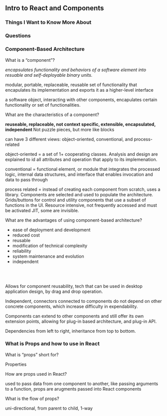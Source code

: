 ## Intro to React and Components

### Things I Want to Know More About

### Questions

### Component-Based Architecture
What is a “component”?
<p> <em> encapsulates functionality and behaviors of a software element into resuable and self-deployable binary units. </em> </p> 
<p> modular, portable, replaceable, reusable set of functionality that encapulates its implementation and exports it as a higher-level interface </p>
<p> a software object, interacting with other components, encapulates certain functionality or set of functionalities. </p>

What are the characteristics of a component?
<p> <b> reuseable, replaceable, not context specific, extensible, encapsulated, independent </b> Not puzzle pieces, but more like blocks</p>
<p> can have 3 different views: object-oriented, conventional, and process-related </p>
<p> object-oriented = a set of 1+ cooperating classes. Analysis and design are explained to id all attributes and operation that apply to its implemenation. </p>
<p>conventional = functional element, or module that integrates the processed logic, internal data structures, and interface that enables invocation and data to pass through </p>
<p> process related = instead of creating each component from scratch, uses a library. Components are selected and used to populate the architecture. Grids/buttons for control and utility components that use a subset of functions in the UI. Resource intensive, not frequently accessed and must be activated JIT, some are invisible. </p>

What are the advantages of using component-based architecture?
<ul>
<li> ease of deployment and development</li>
<li> reduced cost </li>
<li> reusable</li>
<li> modification of technical complexity</li>
<li> reliability </li>
<li> system maintenance and evolution </li>
<li> independent </li>
</ul>


<br><br>
<p> Allows for component reusability, tech that can be used in desktop application design, by drag and drop operation. </p> <p>Independent, connectors connected to components do not depend on other concrete components, which increase difficulty in expendability. </p>
<p>Components can extend to other components and still offer its own extension points, allowing for plug-in based architecture, and plug-in API. </p>
<p> Dependencies from left to right, inheritance from top to bottom. </p>

### What is Props and how to use in React
What is “props” short for?
<p> Properties </p>

How are props used in React?
<p> used to pass data from one component to another, like passing arguments to a function, props are arugments passed into React components </p>

What is the flow of props?
<p> uni-directional, from parent to child, 1-way </p>